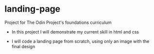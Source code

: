 # landing-page
Project for The Odin Project's foundations curriculum

- In this project I will demonstrate my current skill in html and css

- I will code a landing page from scratch, using only an image with the final design